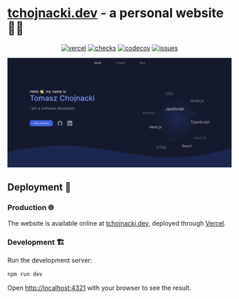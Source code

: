 # [tchojnacki.dev](https://tchojnacki.dev) - a personal website 🧑‍💻
<div align="center">

[![vercel](https://img.shields.io/github/deployments/tchojnacki/tchojnacki-dev/Production?label=vercel&logo=vercel)](https://tchojnacki.dev)
[![checks](https://img.shields.io/github/checks-status/tchojnacki/tchojnacki-dev/main)](https://github.com/tchojnacki/tchojnacki-dev/actions)
[![codecov](https://codecov.io/gh/tchojnacki/tchojnacki-dev/branch/main/graph/badge.svg?token=XUHWAY4YYO)](https://codecov.io/gh/tchojnacki/tchojnacki-dev)
[![issues](https://img.shields.io/github/issues/tchojnacki/tchojnacki-dev)](https://github.com/tchojnacki/tchojnacki-dev/issues)

</div>

![The landing page of the website.](./.github/docs/landing.png)

## Deployment 🚀
### Production 🌐
The website is available online at [tchojnacki.dev](https://tchojnacki.dev), deployed through [Vercel](https://vercel.com/home).

### Development 🏗
Run the development server:
```bash
npm run dev
```
Open [http://localhost:4321](http://localhost:4321) with your browser to see the result.
